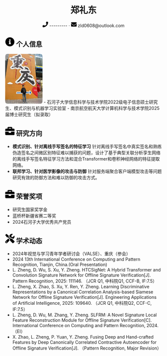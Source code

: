 <center>
    <h1>郑礼东</h1>
    <div>
        <span>
            <img src="assets/phone-solid.svg" width="18px">
            ---------
        </span>
        ·
        <span>
            <img src="assets/envelope-solid.svg" width="18px">
            zld0608@outlook.com
        </span>
        </span>
    </div>
</center>

 ## <img src="assets/info-circle-solid.svg" width="30px"> 个人信息 
 <img src="assets/zhenglidong.png" width="120px" style="border-radius: 5%;">
 - 石河子大学信息科学与技术学院2022级电子信息硕士研究生、模式识别与机器学习实验室
 - 南京航空航天大学计算机科学与技术学院2025届博士研究生（拟录取）

## <img src="assets/briefcase-solid.svg" width="30px"> 研究方向

- **模式识别、针对离线手写签名的特征学习**
针对离线手写签名中真实签名和熟练伪造签名之间微区别特征难以捕获的问题，设计了基于典型关联分析孪生网络的离线手写签名特征学习方法和混合Transformer和卷积神经网络的特征提取网络。
- **联邦学习、针对医学影像的攻击与防御**
针对服务端聚合客户端模型攻击等问题研究有效的防御方法和难以防御的攻击方式。

## <img src="assets/briefcase-solid.svg" width="30px"> 荣誉奖项
- 研究生国家奖学金
- 蓝桥杯新疆省赛二等奖
- 2024石河子大学优秀共产党员

## <img src="assets/tools-solid.svg" width="30px"> 学术动态
- 2024年视觉与学习青年学者研讨会（VALSE）、重庆（参会）
- 2024 13th International Conference on Computing and Pattern Recognition, Tianjin, China.(Oral Presentation)
- L. Zheng, D. Wu, S. Xu, Y. Zheng. HTCSigNet: A Hybrid Transformer and Convolution Signature Network for Offline Signature Verification[J]. Pattern Recognition, 2025: 111146. （JCR Q1, 中科院Q1, CCF-B, IF:7.5）
- L. Zheng, X. Zhao, S. Xu, Y. Ren, Y. Zheng. Learning Discriminative Representations by a Canonical Correlation Analysis-based Siamese Network for Offline Signature Verification[J]. Engineering Applications of Artificial Intelligence, 2025: 109640. （JCR Q1, 中科院Q2, CCF-C, IF:7.5）
- L. Zheng, D. Wu, M. Zhang, Y. Zheng. SLFRM: A Novel Signature Local Feature Reconstruction Module for Offline Signature Verification[C]. International Conference on Computing and Pattern Recognition, 2024.（EI）
- X. Zhao, L. Zheng, P. Yuan, Y. Zheng. Fusing Deep and Hand-crafted Features by Deep Canonically Correlated Contractive Autoencoder for Offline Signature Verification[J]. （Pattern Recognition, Major Revision）